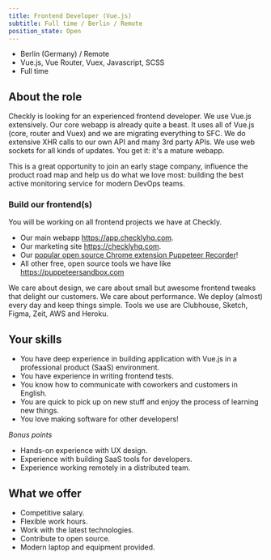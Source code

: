 ```yaml
---
title: Frontend Developer (Vue.js)
subtitle: Full time / Berlin / Remote
position_state: Open
---
```


- Berlin (Germany) / Remote
- Vue.js, Vue Router, Vuex, Javascript, SCSS
- Full time

## About the role

Checkly is looking for an experienced frontend developer. We use Vue.js extensively. Our core webapp is already quite a 
beast. It uses all of Vue.js (core, router and Vuex) and we are migrating everything to SFC. We do extensive XHR calls to our
own API and many 3rd party APIs. We use web sockets for all kinds of updates. You get it: it's a mature webapp.

This is a great opportunity to join an early stage company, influence the product road map and help us do what we love most: 
building the best active monitoring service for modern DevOps teams.

### Build our frontend(s)
You will be working on all frontend projects we have at Checkly.

- Our main webapp https://app.checklyhq.com.
- Our marketing site https://checklyhq.com.
- Our [popular open source Chrome extension Puppeteer Recorder](https://github.com/checkly/puppeteer-recorder)!
- All other free, open source tools we have like https://puppeteersandbox.com

We care about design, we care about small but awesome frontend tweaks that delight our customers. We care about performance.
We deploy (almost) every day and keep things simple. Tools we use are Clubhouse, Sketch, Figma, Zeit, AWS and Heroku.

## Your skills

- You have deep experience in building application with Vue.js in a professional product (SaaS) environment.
- You have experience in writing frontend tests.
- You know how to communicate with coworkers and customers in English.
- You are quick to pick up on new stuff and enjoy the process of learning new things.
- You love making software for other developers!

*Bonus points*

- Hands-on experience with UX design. 
- Experience with building SaaS tools for developers.
- Experience working remotely in a distributed team.

## What we offer

- Competitive salary.
- Flexible work hours.
- Work with the latest technologies.
- Contribute to open source.
- Modern laptop and equipment provided.

